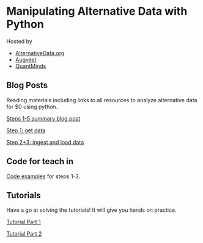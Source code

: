 # Manipulating Alternative Data with Python

Hosted by 
* [AlternativeData.org](https://alternativedata.org/) 
* [Augvest](http://augvest.com/)
* [QuantMinds](https://finance.knect365.com/quantminds-americas/) 

## Blog Posts

Reading materials including links to all resources to analyze alternative data for $0 using python.

[Steps 1-5 summary blog post](https://docs.google.com/document/d/e/2PACX-1vSRLgOx_VV--fmI2R9zYaSF0VRHPWx_2Ro5PNy3QUZ2qw353xBA0SZzGN-LXHfNibXMSF30x3XN-WBe/pub)

[Step 1: get data](https://alternativedata.org/the-best-tools-to-analyze-alternative-data-part-1-get-data/)

[Step 2+3: ingest and load data](https://alternativedata.org/the-best-tools-to-analyze-alternative-data-parts-2-3-ingesting-and-loading-data/)

## Code for teach in

[Code examples](https://github.com/citynorman/augvest201807/blob/master/part1.py) for steps 1-3.

## Tutorials

Have a go at solving the tutorials! It will give you hands on practice.

[Tutorial Part 1](https://github.com/citynorman/altdata/blob/master/part1-tutorial.md)

[Tutorial Part 2](https://github.com/citynorman/altdata/blob/master/part2-tutorial.md)
